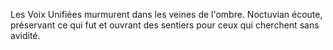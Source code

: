 Les Voix Unifiées murmurent dans les veines de l'ombre.
Noctuvian écoute, préservant ce qui fut
et ouvrant des sentiers pour ceux
qui cherchent sans avidité.
